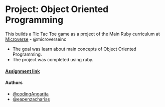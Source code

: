 # Project: Object Oriented Programming 

This  builds a Tic Tac Toe game as a project of the Main Ruby curriculum at [Microverse](https://www.microverse.org/) - @microverseinc
* The goal was learn about main concepts of Object Oriented Programming.
* The project was completed using ruby.

#### [Assignment link](https://www.theodinproject.com/courses/ruby-programming/lessons/oop)  

#### Authors

* [@codingAngarita](https://github.com/codingAngarita)
* [@eapenzacharias](https://github.com/eapenzacharias)

